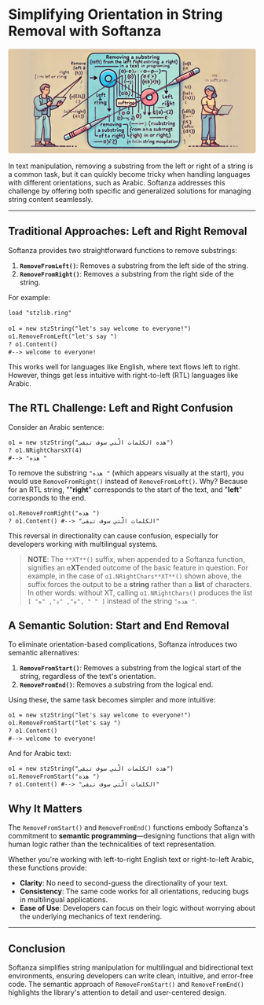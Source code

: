# Simplifying Orientation in String Removal with Softanza
![Softanza Lists-in-Strings, by Microsoft Image Create AI](../images/stzstring-removefrom.jpg)

In text manipulation, removing a substring from the left or right of a string is a common task, but it can quickly become tricky when handling languages with different orientations, such as Arabic. Softanza addresses this challenge by offering both specific and generalized solutions for managing string content seamlessly.

---

## Traditional Approaches: Left and Right Removal

Softanza provides two straightforward functions to remove substrings:

1. **`RemoveFromLeft()`**: Removes a substring from the left side of the string.  
2. **`RemoveFromRight()`**: Removes a substring from the right side of the string.

For example:
```ring
load "stzlib.ring"

o1 = new stzString("let's say welcome to everyone!")
o1.RemoveFromLeft("let's say ")
? o1.Content()
#--> welcome to everyone!
```

This works well for languages like English, where text flows left to right. However, things get less intuitive with right-to-left (RTL) languages like Arabic.  


## The RTL Challenge: Left and Right Confusion

Consider an Arabic sentence:  
```ring
o1 = new stzString("هذه الكلمات الّتي سوف تبقى")
? o1.NRightCharsXT(4)
#--> "هذه "
```

To remove the substring `"هذه "` (which appears visually at the start), you would use `RemoveFromRight()` instead of `RemoveFromLeft()`. Why? Because for an RTL string, ""**right**" corresponds to the start of the text, and "**left**" corresponds to the end.

```ring
o1.RemoveFromRight("هذه ")
? o1.Content() #--> "الكلمات الّتي سوف تبقى"
```

This reversal in directionality can cause confusion, especially for developers working with multilingual systems.  

>**NOTE**: The `**XT**()` suffix, when appended to a Softanza function, signifies an e**XT**ended outcome of the basic feature in question. For example, in the case of `o1.NRightChars**XT**()` shown above, the suffix forces the output to be a **string** rather than a **list** of characters. In other words: without XT, calling `o1.NRightChars()` produces the list `[ "ه", "ذ", "ه", " " ]` instead of the string `"هذه "`.


## A Semantic Solution: Start and End Removal

To eliminate orientation-based complications, Softanza introduces two semantic alternatives:

1. **`RemoveFromStart()`**: Removes a substring from the logical start of the string, regardless of the text's orientation.  
2. **`RemoveFromEnd()`**: Removes a substring from the logical end.

Using these, the same task becomes simpler and more intuitive:
```ring
o1 = new stzString("let's say welcome to everyone!")
o1.RemoveFromStart("let's say ")
? o1.Content()
#--> welcome to everyone!
```

And for Arabic text:
```ring
o1 = new stzString("هذه الكلمات الّتي سوف تبقى")
o1.RemoveFromStart("هذه ")
? o1.Content() #--> "الكلمات الّتي سوف تبقى"
```


## Why It Matters

The `RemoveFromStart()` and `RemoveFromEnd()` functions embody Softanza's commitment to **semantic programming**—designing functions that align with human logic rather than the technicalities of text representation. 

Whether you're working with left-to-right English text or right-to-left Arabic, these functions provide:

- **Clarity**: No need to second-guess the directionality of your text.
- **Consistency**: The same code works for all orientations, reducing bugs in multilingual applications.
- **Ease of Use**: Developers can focus on their logic without worrying about the underlying mechanics of text rendering.

---

## Conclusion

Softanza simplifies string manipulation for multilingual and bidirectional text environments, ensuring developers can write clean, intuitive, and error-free code. The semantic approach of `RemoveFromStart()` and `RemoveFromEnd()` highlights the library's attention to detail and user-centered design.